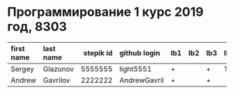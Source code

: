 # Программирование 1 курс 2019 год, 8303
| first name   | last name   |   stepik id | github login   | lb1   | lb2   | lb3   | lb4   | ts1   | ts2   | tp   | pj   |
|:-------------|:------------|------------:|:---------------|:------|:------|:------|:------|:------|:------|:-----|:-----|
| Sergey       | Glazunov    |     5555555 | light5551      | +     |       | +     | ?     |       |       |      |      |
| Andrew       | Gavrilov    |     2222222 | AndrewGavril   | +     |       | +     |       |       |       |      |      |